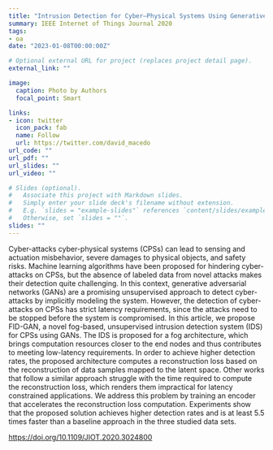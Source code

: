 ```yaml
---
title: "Intrusion Detection for Cyber–Physical Systems Using Generative Adversarial Networks in Fog Environment"
summary: IEEE Internet of Things Journal 2020
tags:
- oa
date: "2023-01-08T00:00:00Z"

# Optional external URL for project (replaces project detail page).
external_link: ""

image:
  caption: Photo by Authors
  focal_point: Smart

links:
- icon: twitter
  icon_pack: fab
  name: Follow
  url: https://twitter.com/david_macedo
url_code: ""
url_pdf: ""
url_slides: ""
url_video: ""

# Slides (optional).
#   Associate this project with Markdown slides.
#   Simply enter your slide deck's filename without extension.
#   E.g. `slides = "example-slides"` references `content/slides/example-slides.md`.
#   Otherwise, set `slides = ""`.
slides: ""
---
```


Cyber-attacks cyber-physical systems (CPSs) can lead to sensing and actuation misbehavior, severe damages to physical objects, and safety risks. Machine learning algorithms have been proposed for hindering cyber-attacks on CPSs, but the absence of labeled data from novel attacks makes their detection quite challenging. In this context, generative adversarial networks (GANs) are a promising unsupervised approach to detect cyber-attacks by implicitly modeling the system. However, the detection of cyber-attacks on CPSs has strict latency requirements, since the attacks need to be stopped before the system is compromised. In this article, we propose FID-GAN, a novel fog-based, unsupervised intrusion detection system (IDS) for CPSs using GANs. The IDS is proposed for a fog architecture, which brings computation resources closer to the end nodes and thus contributes to meeting low-latency requirements. In order to achieve higher detection rates, the proposed architecture computes a reconstruction loss based on the reconstruction of data samples mapped to the latent space. Other works that follow a similar approach struggle with the time required to compute the reconstruction loss, which renders them impractical for latency constrained applications. We address this problem by training an encoder that accelerates the reconstruction loss computation. Experiments show that the proposed solution achieves higher detection rates and is at least 5.5 times faster than a baseline approach in the three studied data sets.

https://doi.org/10.1109/JIOT.2020.3024800
